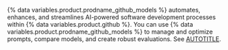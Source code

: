 {% data variables.product.prodname_github_models %} automates, enhances, and streamlines AI-powered software development processes within {% data variables.product.github %}. You can use {% data variables.product.prodname_github_models %} to manage and optimize prompts, compare models, and create robust evaluations. See [AUTOTITLE](/github-models/about-github-models).
